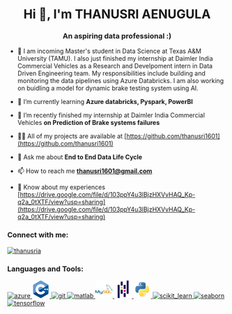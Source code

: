 <h1 align="center">Hi 👋, I'm THANUSRI AENUGULA</h1>
<h3 align="center">An aspiring data professional :)</h3>

- 🔭 I am incoming Master's student in Data Science at Texas A&M University (TAMU). I also just finished my internship at Daimler India Commercial Vehicles as a Research and Develpoment intern in Data Driven Engineering team. My responsibilities include building and monitoring the data pipelines using Azure Databricks. I am also working on buidling a model for dynamic brake testing system using AI. 

- 🌱 I’m currently learning **Azure databricks, Pyspark, PowerBI**

- 👯 I’m recently finished my internship at Daimler India Commercial Vehicles **on Prediction of Brake systems failures**

- 👨‍💻 All of my projects are available at [https://github.com/thanusri1601](https://github.com/thanusri1601)

- 💬 Ask me about **End to End Data Life Cycle**

- 📫 How to reach me **thanusri1601@gmail.com**

- 📄 Know about my experiences [https://drive.google.com/file/d/103ppY4u3lBjzHXVvHAQ_Kp-q2a_0tXTF/view?usp=sharing](https://drive.google.com/file/d/103ppY4u3lBjzHXVvHAQ_Kp-q2a_0tXTF/view?usp=sharing)

<h3 align="left">Connect with me:</h3>
<p align="left">
<a href="https://linkedin.com/in/thanusria" target="blank"><img align="center" src="https://raw.githubusercontent.com/rahuldkjain/github-profile-readme-generator/master/src/images/icons/Social/linked-in-alt.svg" alt="thanusria" height="30" width="40" /></a>
</p>

<h3 align="left">Languages and Tools:</h3>
<p align="left"> <a href="https://azure.microsoft.com/en-in/" target="_blank" rel="noreferrer"> <img src="https://www.vectorlogo.zone/logos/microsoft_azure/microsoft_azure-icon.svg" alt="azure" width="40" height="40"/> </a> <a href="https://www.w3schools.com/cpp/" target="_blank" rel="noreferrer"> <img src="https://raw.githubusercontent.com/devicons/devicon/master/icons/cplusplus/cplusplus-original.svg" alt="cplusplus" width="40" height="40"/> </a> <a href="https://git-scm.com/" target="_blank" rel="noreferrer"> <img src="https://www.vectorlogo.zone/logos/git-scm/git-scm-icon.svg" alt="git" width="40" height="40"/> </a> <a href="https://www.mathworks.com/" target="_blank" rel="noreferrer"> <img src="https://upload.wikimedia.org/wikipedia/commons/2/21/Matlab_Logo.png" alt="matlab" width="40" height="40"/> </a> <a href="https://www.mysql.com/" target="_blank" rel="noreferrer"> <img src="https://raw.githubusercontent.com/devicons/devicon/master/icons/mysql/mysql-original-wordmark.svg" alt="mysql" width="40" height="40"/> </a> <a href="https://pandas.pydata.org/" target="_blank" rel="noreferrer"> <img src="https://raw.githubusercontent.com/devicons/devicon/2ae2a900d2f041da66e950e4d48052658d850630/icons/pandas/pandas-original.svg" alt="pandas" width="40" height="40"/> </a> <a href="https://www.python.org" target="_blank" rel="noreferrer"> <img src="https://raw.githubusercontent.com/devicons/devicon/master/icons/python/python-original.svg" alt="python" width="40" height="40"/> </a> <a href="https://scikit-learn.org/" target="_blank" rel="noreferrer"> <img src="https://upload.wikimedia.org/wikipedia/commons/0/05/Scikit_learn_logo_small.svg" alt="scikit_learn" width="40" height="40"/> </a> <a href="https://seaborn.pydata.org/" target="_blank" rel="noreferrer"> <img src="https://seaborn.pydata.org/_images/logo-mark-lightbg.svg" alt="seaborn" width="40" height="40"/> </a> <a href="https://www.tensorflow.org" target="_blank" rel="noreferrer"> <img src="https://www.vectorlogo.zone/logos/tensorflow/tensorflow-icon.svg" alt="tensorflow" width="40" height="40"/> </a> </p>

